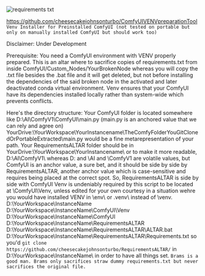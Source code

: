 
![requirements txt](https://github.com/user-attachments/assets/1f8b6a87-c224-4f93-9633-6e3a16c92676)

https://github.com/cheesecakejohnsonturbo/ComfyUIVENVpreparationTool `Venv Installer for Preinstalled ComfyUI (not tested on portable but only on manually installed ComfyUI but should work too)`

Disclaimer: Under Development

Prerequisite: You need a ComfyUI environment with VENV properly prepared.
This is an altar where to sacrifice copies of requirements.txt from inside ComfyUI/Custom_Nodes/YourBrokenNode whereas you will copy the .txt file besides the .bat file and it will get deleted, but not before installing the dependencies of the said broken node in the activated and later deactivated conda virtual environment.
Venv ensures that your ComfyUI have its dependencies installed locally rather than system-wide which prevents conflicts.

Here's the directory structure:
Your ComfyUI folder is located somewhere like D:\AI\ComfyV1\ComfyUI\main.py (main.py is an anchored value that we can rely and agree on)
YourDrive:\YourWorkspace\YourInstancename\TheComfyFolderYouGitClonedOrPortableExtracted\main.py would be a fine metarepresentation of your path.
Your RequirementsALTAR folder should be in YourDrive:\YourWorkspace\YourInstancename\ or to make it more readable, D:\AI\ComfyV1\ whereas D: and \AI and \ComfyV1 are volatile values, but ComfyUI is an anchor value, a sure bet, and it should be side by side by RequirementsALTAR, another anchor value which is case-sensitive and requires being placed at the correct spot. 
So, RequirementsALTAR is side by side with ComfyUI
Venv is undeniably required by this script to be located at \ComfyUI\Venv\, unless edited for your own courtesy in a situation wehre you would have installed VENV in \env\ or \.venv\ instead of \venv\.
D:\YourWorkspace\InstanceName\
D:\YourWorkspace\InstanceName\ComfyUI\Venv\
D:\YourWorkspace\InstanceName\ComfyUI\
D:\YourWorkspace\InstanceName\RequirementsALTAR\
D:\YourWorkspace\InstanceName\RequirementsALTAR\ALTAR.bat
D:\YourWorkspace\InstanceName\RequirementsALTAR\Requirements.txt
so you'd ```git clone https://github.com/cheesecakejohnsonturbo/RequirementsALTAR/``` in D:\YourWorkspace\InstanceName\ in order to have all things set.
`Brams is a good man. Brams only sacrifices straw dummy requirements.txt but never sacrifices the original file.`
